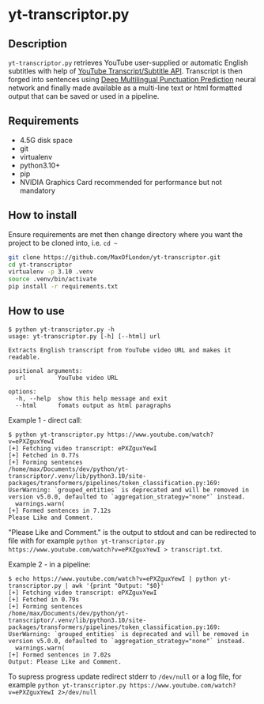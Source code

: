 # yt-transcriptor.py

## Description
`yt-transcriptor.py` retrieves YouTube user-supplied or automatic English subtitles with help of [YouTube Transcript/Subtitle API](https://github.com/jdepoix/youtube-transcript-api).
Transcript is then forged into sentences using [Deep Multilingual Punctuation Prediction](https://github.com/oliverguhr/deepmultilingualpunctuation) neural network and finally made available as a multi-line text or html formatted output that can be saved or used in a pipeline.

## Requirements
- 4.5G disk space
- git
- virtualenv
- python3.10+
- pip
- NVIDIA Graphics Card recommended for performance but not mandatory

## How to install
Ensure requirements are met then change directory where you want the project to be cloned into, i.e. `cd ~`

```sh
git clone https://github.com/MaxOfLondon/yt-transcriptor.git
cd yt-transcriptor
virtualenv -p 3.10 .venv
source .venv/bin/activate
pip install -r requirements.txt
```

## How to use
```
$ python yt-transcriptor.py -h
usage: yt-transcriptor.py [-h] [--html] url

Extracts English transcript from YouTube video URL and makes it readable.

positional arguments:
  url         YouTube video URL

options:
  -h, --help  show this help message and exit
  --html      fomats output as html paragraphs
```

Example 1 - direct call:
```
$ python yt-transcriptor.py https://www.youtube.com/watch?v=ePXZguxYewI
[+] Fetching video transcript: ePXZguxYewI
[+] Fetched in 0.77s
[+] Forming sentences
/home/max/Documents/dev/python/yt-transcriptor/.venv/lib/python3.10/site-packages/transformers/pipelines/token_classification.py:169: UserWarning: `grouped_entities` is deprecated and will be removed in version v5.0.0, defaulted to `aggregation_strategy="none"` instead.
  warnings.warn(
[+] Formed sentences in 7.12s
Please Like and Comment.
```
"Please Like and Comment." is the output to stdout and can be redirected to file with for example `python yt-transcriptor.py https://www.youtube.com/watch?v=ePXZguxYewI > transcript.txt`.

Example 2 - in a pipeline:
```
$ echo https://www.youtube.com/watch?v=ePXZguxYewI | python yt-transcriptor.py | awk '{print "Output: "$0}'
[+] Fetching video transcript: ePXZguxYewI
[+] Fetched in 0.79s
[+] Forming sentences
/home/max/Documents/dev/python/yt-transcriptor/.venv/lib/python3.10/site-packages/transformers/pipelines/token_classification.py:169: UserWarning: `grouped_entities` is deprecated and will be removed in version v5.0.0, defaulted to `aggregation_strategy="none"` instead.
  warnings.warn(
[+] Formed sentences in 7.02s
Output: Please Like and Comment.
```

To supress progress update redirect stderr to `/dev/null` or a log file, for example `python yt-transcriptor.py https://www.youtube.com/watch?v=ePXZguxYewI 2>/dev/null`
